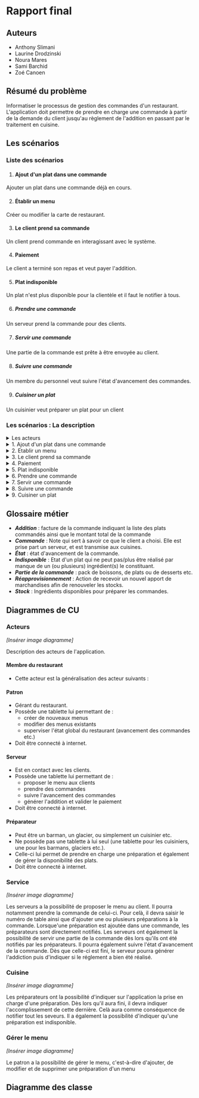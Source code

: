 # Rapport final

## Auteurs

* Anthony Slimani
* Laurine Drodzinski
* Noura Mares
* Sami Barchid
* Zoé Canoen

## Résumé du problème

Informatiser le processus de gestion des commandes d'un restaurant.
L'application doit permettre de prendre en charge une commande à partir
de la demande du client jusqu'au règlement de l'addition en passant par le traitement en cuisine.


## Les scénarios

### Liste des scénarios

 1. #### Ajout d'un plat dans une commande
Ajouter un plat dans une commande déjà en cours.


 2. #### Établir un menu
Créer ou modifier la carte de restaurant.

 3. #### Le client prend sa commande
Un client prend commande en interagissant avec le système.

 4. #### Paiement
Le client a terminé son repas et veut payer l'addition.

 5. #### Plat indisponible
Un plat n'est plus disponible pour la clientèle et il faut le notifier à tous.

 6. ##### Prendre une commande
Un serveur prend la commande pour des clients.

 7. ##### Servir une commande
Une partie de la commande est prête à être envoyée au client.

 8. ##### Suivre une commande
Un membre du personnel veut suivre l'état d'avancement des commandes.

 9. ##### Cuisiner un plat
Un cuisinier veut préparer un plat pour un client


 ### Les scénarios : La description

 <details><summary>Les acteurs</summary>

<p>

- ***Bob*** : client
- ***Alice*** : serveuse
- ***Roger*** : cuisinier
- ***Albert*** : patron

</p>

</details>


 <details><summary>1. Ajout d'un plat dans une commande</summary>

<p>

----------------------------------------------------------------

## Ajouts de plats dans une commande

#### Description :

***Alice*** peut ajouter des plats dans une commande déjà en cours si ***Bob*** le désire.

#### Scénario :

- ***Bob*** veut ajouter un plat à sa commande en cours.
- ***Bob*** appelle ***Alice*** pour changer sa commande.
  - ***Alice*** n'est pas disponible.
- ***Alice*** prend sa tablette.
- ***Alice*** ajoute le nouveau plat à la commande.
  - Le plat n'est plus disponible.
- L'équipe de cuisine est avertie de l'ajout.
  - Problème de notification si problème de connexion à internet.

----------------------------------------------------------------
</p>
</details>

 <details><summary>2. Etablir un menu</summary>

<p>

## Etablir un menu

#### Description :

***Albert*** crée ou modifie la carte du restaurant, avant l'ouverture ou après la fermeture du restaurant.

#### Scénario :

- ***Albert*** commence à créer ou modifier la carte dans l'application.
- ***Albert*** crée ou modifie divers éléments.
- ***Albert*** termine la création ou la modification.
- La carte s'actualise sur les diverses tablettes.
    - Problème d'actualisation si les tablettes ne sont pas connectées à internet.

----------------------------------------------------------------
</p>
</details>

 <details><summary>3. Le client prend sa commande</summary>

<p>

## Le client prend sa commande

*La fonctionnalité étant optionnelle, elle sera décrite et travaillée ultérieurement. Nous la prévoyons pour la V2, voir V3. Nous ferons néanmois le nécéssaire pour pouvoir garder l'application la plus généraliste possible pour pouvoir incorporer cette fonctionnalité plus tard.*

----------------------------------------------------------------
</p>
</details>

 <details><summary>4. Paiement</summary>

<p>

## Paiement

#### Description :

- ***Bob*** a fini de manger et souhaite quitter le restaurant mais avant il doit régler ***l'addition*** de sa commande

#### Scénario :

- ***Bob*** demande ***l'addition*** à ***Alice***
  - ***Alice*** n'est pas disponible
- ***Alice*** recherche ***l'addition*** à partir du numéro de table de ***Bob*** par l'intermédaire de l'application
  - ***Alice*** n'a pas accès au service de commande sur l'application
- L'application affiche ***l'addition***
- ***Alice*** informe le montant de ***l'addition*** à ***Bob***
- ***Bob*** paie ***l'addition*** par le moyen de paiement choisi
- ***Alice*** indique à l'application que ***l'addition*** a bien été réglé
- L'application archive la commande de ***Bob***

#### Questions :

- Faut-il générer ***l'addition*** de manière physique à ***Bob*** ?
  - ***L'addition*** a besoin d'être généré de manière physique notamment pour les notes de frais

----------------------------------------------------------------
</p>
</details>

 <details><summary>5. Plat indisponible</summary>

<p>

## Plat indisponible

#### Description :

- ***Roger*** s'aperçoit que la réalisation d'un plat ne peut être réalisé et doit donc rendre ***indisponible*** ce plat.

#### Scénario :

- ***Roger*** indique que le plat est ***indisponible*** sur l'application
  - Des commandes comprenant ce plat sont en cours
    - L'application annule les commandes comportant ce plat
    - L'application notifie les serveurs des commandes annulées
- L'application bloque la possibilité de sélectionner ce plat lors d'une commande

[En attente de ***réapprovisionnement*** de.s ingrédient.s]_
- ***Roger*** indique que le plat est de nouveau disponible
- L'application débloque la possibilité de sélectionner ce plat lors d'une commande

----------------------------------------------------------------
</p>
</details>

 <details><summary>6. Prendre une commande</summary>

<p>

## Prendre une commande

#### Description :

***Alice*** propose à ***Bob*** de prendre sa première commande.

#### Scénario :

- ***Alice*** propose le menu à ***Bob***.
- ***Bob*** choisit ce qu'il souhaite commander.
- ***Alice***, à partir de sa tablette, transmet la commande et le numéro de table aux cuisiniers.
- Les cuisiniers sont au courant de la commande.

----------------------------------------------------------------
</p>
</details>

 <details><summary>7. Servir une commande</summary>

<p>

## Servir une commande

#### Description :

Lorsque qu'une ***partie de la commande*** est prête, il faut la servir à Bob.

#### Scénario :

- ***Alice*** est mise au courant qu'une ***partie de la commande*** est prête.
  - Problème de notification si problème de connexion à internet.
- ***Alice*** indique sur l'application qu'elle va la chercher.
- ***Alice*** récupère la ***partie de la commande***.
- ***Alice*** la ramène à Bob.

----------------------------------------------------------------
</p>
</details>

 <details><summary>8. Suivre une commande</summary>

<p>

## Suivre une commande

#### Description :

Le personnel du restaurant peut suivre l'état d'avancement d'une commande en cours ou passée.

#### Scénario :

- **Bob** veut savoir si la commande de spaghetti de **Alice** est prête.
- **Bob** sélectionne la commande de **Alice** pour voir son état.
- **Bob** voit que les spaghettis de **Alice** sont prêts.
- **Bob** voit que son mojito fraise n'est pas prêt.
- **Bob** va chercher les spaghettis en cuisine.
- **Bob** amène les spaghettis à **Alice**.
- **Bob** indique que les spaghettis sont servis.

----------------------------------------------------------------
</p>
</details>

 <details><summary>9. Cuisiner un plat</summary>

<p>

## Cuisiner un plat

#### Description :

***Roger*** désire faire un plat, et doit informer l'application sur quel(s) plat(s) il est en train de cuisiner.

#### Scénario :

- ***Roger*** veut cuisiner un (ou plusieurs) plat(s).
- ***Roger*** valide son identité pour voir les plats qui lui sont assignés.
- ***Roger*** choisi un (ou plusieurs) plat(s) qu'il s'apprete à cuisinier.
- ***Roger*** valide et peut commencer à cuisiner.
- Une fois que ***Roger*** a terminé son plat, il s'identifie à nouveau pour dire qu'il a terminé un plat.
- Ensuite, SOIT
    * son plat permet de terminer une ***partie de la commande***,
      dans ce cas une notification est envoyée aux serveurs pour venir chercher le plat.
    * il manque un plat pour la commande, la commande est alors en attente du plat manquant.
      Et attend qu'un cuisinier cuisine le plat manquant.

----------------------------------------------------------------
</p>
</details>


## Glossaire métier

- ***Addition*** : facture de la commande indiquant la liste des plats commandés ainsi que le montant total de la commande
- ***Commande*** : Note qui sert à savoir ce que le client a choisi. Elle est prise part un serveur, et est transmise aux cuisines.
- ***État*** : état d'avancement de la commande.
- ***Indisponible*** : Etat d'un plat qui ne peut pas/plus être réalisé par manque de un (ou plusieurs) ingrédient(s) le constituant.
- ***Partie de la commande*** : pack de boissons, de plats ou de desserts etc.
- ***Réapprovisionnement*** : Action de recevoir un nouvel apport de marchandises afin de renouveler les stocks.
- ***Stock*** : Ingrédients disponibles pour préparer les commandes.


## Diagrammes de CU

### Acteurs

*[Insérer image diagramme]*

Description des acteurs de l'application.

#### Membre du restaurant
- Cette acteur est la généralisation des acteur suivants :

#### Patron

- Gérant du restaurant.
- Possède une tablette lui permettant de :
    - créer de nouveaux menus
    - modifier des menus existants
    - superviser l'état global du restaurant (avancement des commandes etc.)
- Doit être connecté à internet.

#### Serveur

- Est en contact avec les clients.
- Possède une tablette lui permettant de :
    - proposer le menu aux clients
    - prendre des commandes
    - suivre l'avancement des commandes    
    - générer l'addition et valider le paiement
- Doit être connecté à internet.

#### Préparateur

- Peut être un barman, un glacier, ou simplement un cuisinier etc.
- Ne possède pas une tablette à lui seul (une tablette pour les cuisiniers, une pour les barmans, glaciers etc.).
- Celle-ci lui permet de prendre en charge une préparation et également de gérer la disponibilité des plats.
- Doit être connecté à internet.


### Service

*[Insérer image diagramme]*

Les serveurs a la possibilité de proposer le menu au client. Il pourra notamment prendre la commande de celui-ci. Pour celà, il devra saisir le numéro de table ainsi que d'ajouter une ou plusieurs préparations à la commande. Lorsque'une préparation est ajoutée dans une commande, les préparateurs sont directement notifiés. Les serveurs ont également la possibilité de servir une partie de la commande dès lors qu'ils ont été notifiés par les préparateurs. Il pourra également suivre l'état d'avancement de la commande. Dès que celle-ci est fini, le serveur pourra générer l'addiction puis d'indiquer si le réglement a bien été réalisé.

### Cuisine

*[Insérer image diagramme]*

Les préparateurs ont la possibilité d'indiquer sur l'application la prise en charge d'une préparation. Dès lors qu'il aura fini, il devra indiquer l'accomplissement de cette dernière. Celà aura comme conséquence de notifier tout les seveurs. Il a également la possibilité d'indiquer qu'une préparation est indisponible.


### Gérer le menu

*[Insérer image diagramme]*

Le patron a la possibilité de gérer le menu, c'est-à-dire d'ajouter, de modifier et de supprimer une préparation d'un menu

## Diagramme des classe

